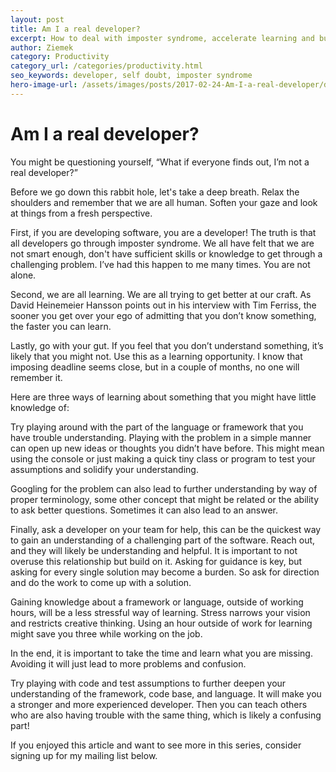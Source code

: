 ```yaml
---
layout: post
title: Am I a real developer?
excerpt: How to deal with imposter syndrome, accelerate learning and build relationships.
author: Ziemek
category: Productivity
category_url: /categories/productivity.html
seo_keywords: developer, self doubt, imposter syndrome
hero-image-url: /assets/images/posts/2017-02-24-Am-I-a-real-developer/dandelion-flower.jpg
---
```


# Am I a real developer?

You might be questioning yourself, “What if everyone finds out, I’m not a real developer?”

Before we go down this rabbit hole, let's take a deep breath. Relax the shoulders and remember that we are all human. Soften your gaze and look at things from a fresh perspective.

First, if you are developing software, you are a developer! The truth is that all developers go through imposter syndrome. We all have felt that we are not smart enough, don't have sufficient skills or knowledge to get through a challenging problem. I’ve had this happen to me many times. You are not alone.

Second, we are all learning. We are all trying to get better at our craft. As David Heinemeier Hansson points out in his interview with Tim Ferriss, the sooner you get over your ego of admitting that you don’t know something, the faster you can learn.

Lastly, go with your gut. If you feel that you don’t understand something, it’s likely that you might not. Use this as a learning opportunity. I know that imposing deadline seems close, but in a couple of months, no one will remember it.

Here are three ways of learning about something that you might have little knowledge of:

Try playing around with the part of the language or framework that you have trouble understanding. Playing with the problem in a simple manner can open up new ideas or thoughts you didn’t have before. This might mean using the console or just making a quick tiny class or program to test your assumptions and solidify your understanding.

Googling for the problem can also lead to further understanding by way of proper terminology, some other concept that might be related or the ability to ask better questions. Sometimes it can also lead to an answer.

Finally, ask a developer on your team for help, this can be the quickest way to gain an understanding of a challenging part of the software. Reach out, and they will likely be understanding and helpful. It is important to not overuse this relationship but build on it. Asking for guidance is key, but asking for every single solution may become a burden. So ask for direction and do the work to come up with a solution.

Gaining knowledge about a framework or language, outside of working hours, will be a less stressful way of learning. Stress narrows your vision and restricts creative thinking. Using an hour outside of work for learning might save you three while working on the job.

In the end, it is important to take the time and learn what you are missing. Avoiding it will just lead to more problems and confusion.

Try playing with code and test assumptions to further deepen your understanding of the framework, code base, and language. It will make you a stronger and more experienced developer. Then you can teach others who are also having trouble with the same thing, which is likely a confusing part!

If you enjoyed this article and want to see more in this series, consider signing up for my mailing list below.